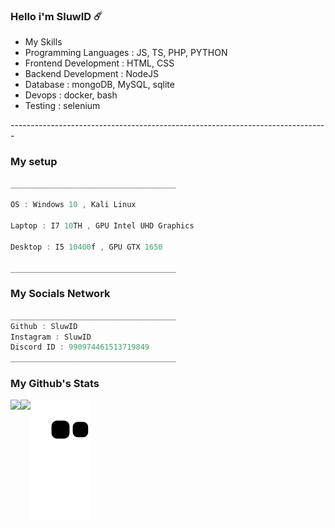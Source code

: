 ### Hello i'm SluwID ☄️

- My Skills 
- Programming Languages : JS, TS, PHP, PYTHON
- Frontend Development : HTML, CSS
- Backend Development : NodeJS
- Database : mongoDB, MySQL, sqlite
- Devops : docker, bash
- Testing : selenium

<p>-------------------------------------------------------------------------------</p>

### My setup

```c#
_____________________________________

OS : Windows 10 , Kali Linux

Laptop : I7 10TH , GPU Intel UHD Graphics

Desktop : I5 10400f , GPU GTX 1650

_____________________________________

```

### My Socials Network

```c#
_____________________________________
Github : SluwID
Instagram : SluwID
Discord ID : 990974461513719849 
_____________________________________
```
### My Github's Stats
<p align='center'>
  <img align="left" src="https://github-readme-stats.vercel.app/api?username=sluwid&count_private=true&line_height=21&show_icons=true&hide_border=true&theme=midnight-purple"/>
<img align="left" src="https://github-readme-stats.vercel.app/api/top-langs/?username=sluwid&layout=compact&card_width=445&hide_border=true&theme=midnight-purple"/>
</p>

![Snake animation](https://github.com/rafaballerini/rafaballerini/blob/output/github-contribution-grid-snake.svg)
